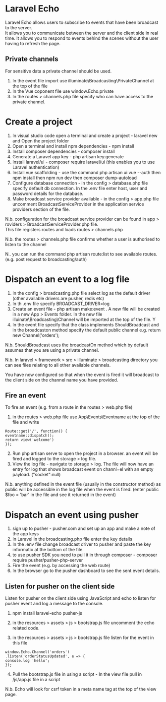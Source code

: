 Laravel Echo
=============

Laravel Echo allows users to subscribe to events that have been broadcast to the server.  
It allows you to communicate between the server and the client side in real time.
It allows you to respond to events behind the scenes without the user having to refresh the page.

Private channels
-----------------
For sensitive data a private channel should be used.

1. In the event file import use illuminate\Broadcasting\PrivateChannel at the top of the file
2. In the Vue coponent file use window.Echo.private
3. In the routes > channels.php file specify who can have access to the private channel.

Create a project
================
1. In visual studio code open a terminal and create a project - laravel new <name> and Open the project folder
2. Open a terminal and install npm dependencies - npm install
3. Install composer dependencies - composer install
4. Generate a Laravel app key - php artisan key:generate
5. Install laravel/ui - composer require laravel/ui (this enables you to use Laravel authentication)
6. Install vue scaffolding - use the command php artisan ui vue --auth then npm install then npm run dev then composer dump-autoload
7. Configure database connection - in the config > database.php file specify default db connection. In the .env file enter host, user and password details for the database.
8. Make broadcast service provider available - in the config > app.php file uncomment BroadcastServiceProvider in the application service providers section of the file.

N.b. configuration for the broadcast service provider can be found in app > roviders > BroadcastServiceProvider.php file.  
This file registers routes and loads routes > channels.php

N.b. the routes > channels.php file confirms whether a user is authorised to listen to the channel

N.. you can run the command php artisan route:list to see available routes. (e.g. post request to broadcasting/auth)

Dispatch an event to a log file
================================
1. In the config > broadcasting.php file select log as the default driver (other available drivers are pusher, redis etc)
2. In th .env file specify BROADCAST_DRIVER=log
3. Create an event file - php artisan make:event <name>. A new file will be created in a new App > Events folder. 
In the new file illuinate\Broadcasting\Channel will be imported at the top of the file.  Y
4. In the event file specify that the class implements ShouldBroadcast and in the broadcaston method specify the default public channel 
e.g. return new Channel('orders');

N.b. ShouldBroadcast uses the broadcastOn method which by default assumes that you are using a private channel.

N.b. In laravel > framework > src > illuminate > broadcasting directory you can see files relating to all other available channels.

You have now configured so that when the event is fired it will broadcast to the client side on the channel name you have provided.

Fire an event
--------------
To fire an event (e.g. from a route in the routes > web.php file) 

1. in the routes > web.php file use App\Events\Eventname at the top of the file and write

```
Route::get('/', function() {
eventname::dispatch();
return view('welcome')
});
```

2. Run php artisan serve to open the project in a browser. an event will be fired and logged to the storage > log file.
3. View the log file - navigate to storage > log. The file will now have an entry for log that shows broadcast event on channl=el with an empty payload. ("socket":null)

N.b. anything defined in the event file (usually in the constructor method) as public will be accessible in the log file when the event is fired. (enter public $foo = 'bar'
in the file and see it returned in the event)

Dispatch an event using pusher
=============================

1. sign up to pusher - pusher.com and set up an app and make a note of the app keys
2. In Laravel in the broadcasting.php file enter the key details
3. In the .env file change broadcast driver to pusher and paste the key informatio at the bottom of the file.
4. to use pusher SDK you need to pull it in through composer - composer require pusher/pusher-php-server
5. Fire the event (e.g. by accessing the web route)
6. In the browser go to the pusher dashboard to see the sent event details.

Listen for pusher on the client side
-----------------------------------------

Listen for pusher on the client side using JavaScript and echo to listen for pusher event and log a message to the console.

1. npm install laravel-echo pusher-js

2. in the resources > assets > js > bootstrap.js file uncomment the echo related code. 

3. in the resources > assets > js > bootstrap.js file listen for the event in this file

```
window.Echo.Channel('orders')
.listen('orderStatusUpdated', e => {
console.log 'hello';
});
```

4. Pull the bootstrap.js file in using a script - In the view file pull in /js/app.js file in a script

N.b. Echo will look for csrf token in a meta name tag at the top of the view page.

